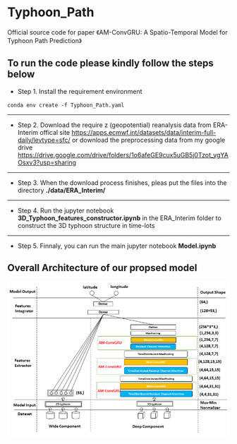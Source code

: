 # Typhoon_Path
Official source code for paper 《AM-ConvGRU: A Spatio-Temporal Model for Typhoon Path Prediction》

## To run the code please kindly follow the steps below

* Step 1. Install the requirement environment 
```
conda env create -f Typhoon_Path.yaml
```  
---

* Step 2. Download the require z (geopotential) reanalysis data from ERA-Interim offical site
<https://apps.ecmwf.int/datasets/data/interim-full-daily/levtype=sfc/>
or download the preprocessing data from my google drive
<https://drive.google.com/drive/folders/1o6afeGE9cux5uGB5j0Tzot_ygYAOsxv3?usp=sharing>

---

* Step 3. When the download process finishes, pleas put the files into the directory **./data/ERA_Interim/**

---

* Step 4. Run the jupyter notebook **3D_Typhoon_features_constructor.ipynb** in the ERA_Interim folder to construct the 3D typhoon structure in time-lots

---

* Step 5. Finnaly, you can run the main jupyter notebook **Model.ipynb**

## Overall Architecture of our propsed model

![image](https://github.com/xuguangning1218/Typhoon_Path/blob/master/figure/network.png)
